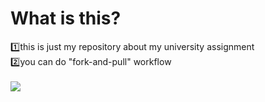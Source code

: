 # What is this?
1️⃣this is just my repository about my university assignment
<br/>
2️⃣you can do "fork-and-pull" workflow
<br/>
<br/>
<img src="https://media4.giphy.com/media/j1Xyt3DHfJcmk/200w.gif?cid=6c09b952a0refrd9o927wmwbh8erv4q90s8a02wv384dpyeq&ep=v1_gifs_search&rid=200w.gif&ct=g"/>
